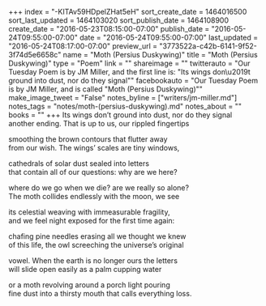 +++
index = "-KITAv59HDpelZHat5eH"
sort_create_date = 1464016500
sort_last_updated = 1464103020
sort_publish_date = 1464108900
create_date = "2016-05-23T08:15:00-07:00"
publish_date = "2016-05-24T09:55:00-07:00"
date = "2016-05-24T09:55:00-07:00"
last_updated = "2016-05-24T08:17:00-07:00"
preview_url = "3773522a-c42b-6141-9f52-3f74d5e6658c"
name = "Moth (Persius Duskywing)"
title = "Moth (Persius Duskywing)"
type = "Poem"
link = ""
shareimage = ""
twitterauto = "Our Tuesday Poem is by JM Miller, and the first line is: \"Its wings don\u2019t ground into dust, nor do they signal\""
facebookauto = "Our Tuesday Poem is by JM Miller, and is called \"Moth (Persius Duskywing)\""
make_image_tweet = "False"
notes_byline = ["writers/jm-miller.md"]
notes_tags = "notes/moth-(persius-duskywing).md"
notes_about = ""
books = ""
+++
Its wings don’t ground into dust, nor do they signal<br>
another ending. That is up to us, our rippled fingertips

smoothing the brown contours that flutter away<br>
from our wish. The wings’ scales are tiny windows,

cathedrals of solar dust sealed into letters<br>
that contain all of our questions: why are we here?

where do we go when we die? are we really so alone?<br>
The moth collides endlessly with the moon, we see

its celestial weaving with immeasurable fragility,<br>
and we feel night exposed for the first time again:

chafing pine needles erasing all we thought we knew <br>
of this life, the owl screeching the universe’s original

vowel. When the earth is no longer ours the letters<br>
will slide open easily as a palm cupping water

or a moth revolving around a porch light pouring<br>
fine dust into a thirsty mouth that calls everything loss.